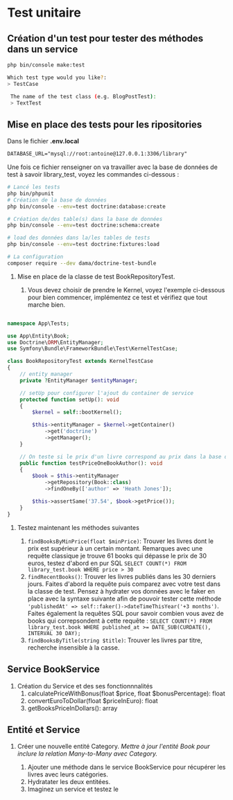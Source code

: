 # Test unitaire

## Création d'un test pour tester des méthodes dans un service

```bash
php bin/console make:test

Which test type would you like?:
> TestCase

 The name of the test class (e.g. BlogPostTest):
 > TextTest

```

## Mise en place des tests pour les ripositories

Dans le fichier **.env.local**

```txt
DATABASE_URL="mysql://root:antoine@127.0.0.1:3306/library"
```

Une fois ce fichier renseigner on va travailler avec la base de données de test à savoir library_test, voyez les commandes ci-dessous :

```bash
# Lancé les tests
php bin/phpunit
# Création de la base de données
php bin/console --env=test doctrine:database:create

# Création de/des table(s) dans la base de données
php bin/console --env=test doctrine:schema:create

# load des données dans la/les tables de tests
php bin/console --env=test doctrine:fixtures:load

# La configuration 
composer require --dev dama/doctrine-test-bundle
```

1. Mise en place de la classe de test BookRepositoryTest.
   
   1. Vous devez choisir de prendre le Kernel, voyez l'exemple ci-dessous pour bien commencer, implémentez ce test et vérifiez que tout marche bien.
```php

namespace App\Tests;

use App\Entity\Book;
use Doctrine\ORM\EntityManager;
use Symfony\Bundle\FrameworkBundle\Test\KernelTestCase;

class BookRepositoryTest extends KernelTestCase
{
    // entity manager 
    private ?EntityManager $entityManager;

    // setUp pour configurer l'ajout du container de service
    protected function setUp(): void
    {
        $kernel = self::bootKernel();

        $this->entityManager = $kernel->getContainer()
            ->get('doctrine')
            ->getManager();
    }

    // On teste si le prix d'un livre correspond au prix dans la base de données
    public function testPriceOneBookAuthor(): void
    {
        $book = $this->entityManager
            ->getRepository(Book::class)
            ->findOneBy(['author' => 'Heath Jones']);

        $this->assertSame('37.54', $book->getPrice());
    }
}
```

1. Testez maintenant les méthodes suivantes 
   
   1.  `findBooksByMinPrice(float $minPrice)`: Trouver les livres dont le prix est supérieur à un certain montant. Remarques avec une requête classique je trouve 61 books qui dépasse le prix de 30 euros, testez d'abord en pur SQL  `SELECT COUNT(*) FROM library_test.book WHERE price > 30`
   2. `findRecentBooks()`: Trouver les livres publiés dans les 30 derniers jours. Faites d'abord la requête puis comparez avec votre test dans la classe de test. Pensez à hydrater vos données avec le faker en place avec la syntaxe suivante afin de pouvoir tester cette méthode `'publishedAt' => self::faker()->dateTimeThisYear('+3 months')`. Faites également la requêtes SQL pour savoir combien vous avez de books qui correpsondent à cette requête : `SELECT COUNT(*) FROM library_test.book WHERE published_at >= DATE_SUB(CURDATE(), INTERVAL 30 DAY);`
   3. `findBooksByTitle(string $title)`: Trouver les livres par titre, recherche insensible à la casse.

## Service BookService

1. Création du Service et des ses fonctionnnalités 
    1. calculatePriceWithBonus(float $price, float $bonusPercentage): float
    1. convertEuroToDollar(float $priceInEuro): float
    1. getBooksPriceInDollars(): array
   
## Entité et Service 

1. Créer une nouvelle entité Category.
*Mettre à jour l'entité Book pour inclure la relation Many-to-Many avec Category.*

   1. Ajouter une méthode dans le service BookService pour récupérer les livres avec leurs catégories.
   2. Hydratater les deux entitées.
   3. Imaginez un service et testez le